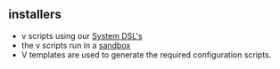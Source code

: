 

## installers

- v scripts using our [System DSL's](crystallib:dsl.md)
- the v scripts run in a [sandbox](build_sandbox.md)
- V templates are used to generate the required configuration scripts.